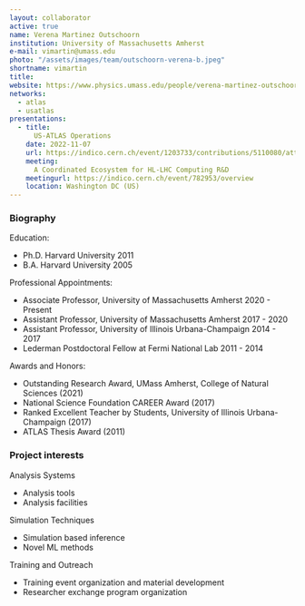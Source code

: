 ```yaml
---
layout: collaborator
active: true
name: Verena Martinez Outschoorn
institution: University of Massachusetts Amherst
e-mail: vimartin@umass.edu
photo: "/assets/images/team/outschoorn-verena-b.jpeg"
shortname: vimartin
title: 
website: https://www.physics.umass.edu/people/verena-martinez-outschoorn
networks:
  - atlas
  - usatlas
presentations:
  - title:
      US-ATLAS Operations
    date: 2022-11-07
    url: https://indico.cern.ch/event/1203733/contributions/5110080/attachments/2542726/4378086/DCMeeting_USATLAS.pdf
    meeting:
      A Coordinated Ecosystem for HL-LHC Computing R&D
    meetingurl: https://indico.cern.ch/event/782953/overview
    location: Washington DC (US)
---
```


### Biography
Education:
  - Ph.D. Harvard University 2011
  - B.A. Harvard University 2005
 
Professional Appointments:
  - Associate Professor, University of Massachusetts Amherst 2020 - Present
  - Assistant Professor, University of Massachusetts Amherst 2017 - 2020
  - Assistant Professor, University of Illinois Urbana-Champaign 2014 - 2017
  - Lederman Postdoctoral Fellow at Fermi National Lab 2011 - 2014

Awards and Honors:
  - Outstanding Research Award, UMass Amherst, College of Natural Sciences (2021)
  - National Science Foundation CAREER Award (2017)
  - Ranked Excellent Teacher by Students, University of Illinois Urbana-Champaign (2017)
  - ATLAS Thesis Award (2011)

### Project interests

Analysis Systems
 - Analysis tools 
 - Analysis facilities 

Simulation Techniques
 - Simulation based inference
 - Novel ML methods

Training and Outreach
 - Training event organization and material development
 - Researcher exchange program organization
